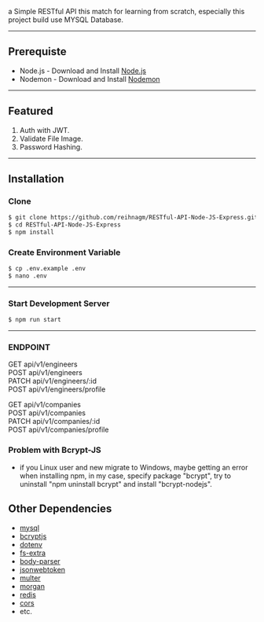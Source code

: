 a Simple RESTful API this match for learning from scratch, especially this project build use MYSQL Database.

---
## Prerequiste
- Node.js - Download and Install [Node.js](https://nodejs.org/en/)
- Nodemon - Download and Install [Nodemon](https://nodemon.io/)
---

## Featured
<ol>
    <li>Auth with JWT.</li>
    <li>Validate File Image.</li>
    <li>Password Hashing.</li>
</ol>

---
## Installation
### Clone
```bash
$ git clone https://github.com/reihnagm/RESTful-API-Node-JS-Express.git
$ cd RESTful-API-Node-JS-Express
$ npm install
```

### Create Environment Variable
```bash
$ cp .env.example .env
$ nano .env
```

---
### Start Development Server
```bash
$ npm run start
```
---

### ENDPOINT
GET api/v1/engineers  
POST api/v1/engineers  
PATCH api/v1/engineers/:id  
POST api/v1/engineers/profile

GET api/v1/companies  
POST api/v1/companies  
PATCH api/v1/companies/:id  
POST api/v1/companies/profile

### Problem with Bcrypt-JS
- if you Linux user and new migrate to Windows, maybe getting an error when installing npm, in my case, specify package "bcrypt", try to uninstall "npm uninstall bcrypt" and install "bcrypt-nodejs".

## Other Dependencies
- [mysql](#)
- [bcryptjs](#)
- [dotenv](#)
- [fs-extra](#)
- [body-parser](#)
- [jsonwebtoken](#)
- [multer](#)
- [morgan](#)
- [redis](#)
- [cors](#)
- etc.
